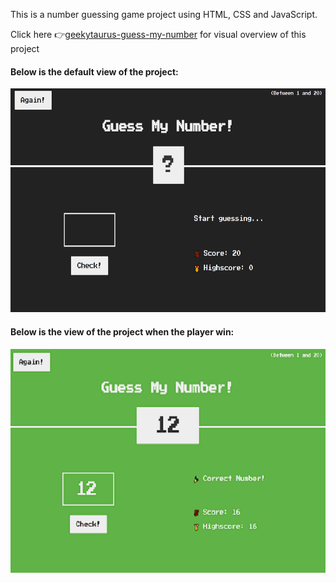 This is a number guessing game project using HTML, CSS and JavaScript.

Click here 👉[geekytaurus-guess-my-number](https://twitter.com/msgeekytaurus/status/1429874905194057734) for visual overview of this project

#### Below is the default view of the project:
![guess default view](images/guess_default_view.png)

#### Below is the view of the project when the player win:
![guess my number](images/guess_number.png)


